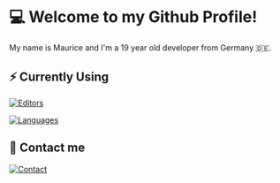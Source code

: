 # 💻 Welcome to my Github Profile!

My name is Maurice and I'm a 19 year old developer from Germany 🇩🇪.

## ⚡ Currently Using

[![Editors](https://skillicons.dev/icons?i=vscode,idea)](https://skillicons.dev)

[![Languages](https://skillicons.dev/icons?i=nodejs,java,html,css)](https://skillicons.dev)

## 📲 Contact me

[![Contact](https://skillicons.dev/icons?i=discord)](https://discordapp.com/users/398509167351955456/)
